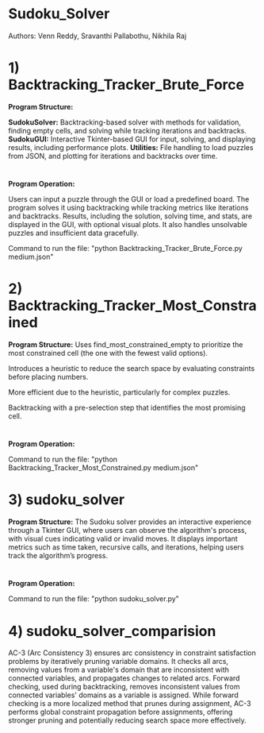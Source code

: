 # Sudoku_Solver

Authors: Venn Reddy, Sravanthi Pallabothu, Nikhila Raj


 # 1) Backtracking_Tracker_Brute_Force
**Program Structure:**
 
 **SudokuSolver:** Backtracking-based solver with methods for validation, finding empty cells, and solving while tracking iterations and backtracks.
 **SudokuGUI:** Interactive Tkinter-based GUI for input, solving, and displaying results, including performance plots.
 **Utilities:** File handling to load puzzles from JSON, and plotting for iterations and backtracks over time.
#
**Program Operation:**

Users can input a puzzle through the GUI or load a predefined board. The program solves it using backtracking while tracking metrics like iterations and backtracks. Results, including the solution, solving time, and stats, are displayed in the GUI, with optional visual plots. It also handles unsolvable puzzles and insufficient data gracefully.

Command to run the file: "python Backtracking_Tracker_Brute_Force.py medium.json"

 # 2) Backtracking_Tracker_Most_Constrained
**Program Structure:**
Uses find_most_constrained_empty to prioritize the most constrained cell (the one with the fewest valid options).

Introduces a heuristic to reduce the search space by evaluating constraints before placing numbers.

More efficient due to the heuristic, particularly for complex puzzles.

Backtracking with a pre-selection step that identifies the most promising cell.
#
**Program Operation:**

Command to run the file: "python Backtracking_Tracker_Most_Constrained.py medium.json"

# 3) sudoku_solver
**Program Structure:**
The Sudoku solver provides an interactive experience through a Tkinter GUI, where users can observe the algorithm's process, with visual cues indicating valid or invalid moves. It displays important metrics such as time taken, recursive calls, and iterations, helping users track the algorithm’s progress.
#
**Program Operation:**

Command to run the file: "python sudoku_solver.py"

# 4) sudoku_solver_comparision
AC-3 (Arc Consistency 3) ensures arc consistency in constraint satisfaction problems by iteratively pruning variable domains. It checks all arcs, removing values from a variable's domain that are inconsistent with connected variables, and propagates changes to related arcs. Forward checking, used during backtracking, removes inconsistent values from connected variables' domains as a variable is assigned. While forward checking is a more localized method that prunes during assignment, AC-3 performs global constraint propagation before assignments, offering stronger pruning and potentially reducing search space more effectively.
